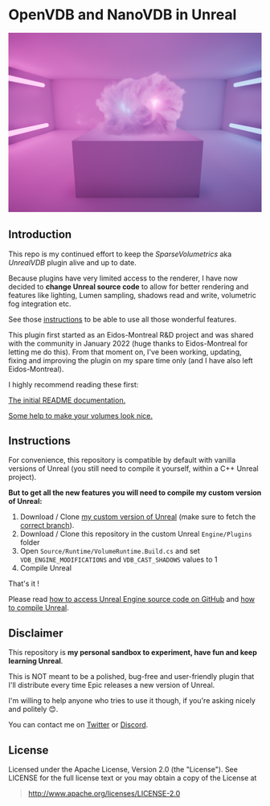 # OpenVDB and NanoVDB in Unreal

![Bunny_Cover](Resources/VDB_Lumen.png)


## Introduction

This repo is my continued effort to keep the _SparseVolumetrics_ aka _UnrealVDB_ plugin alive and up to date.

Because plugins have very limited access to the renderer, I have now decided to **change Unreal source code** to allow
for better rendering and features like lighting, Lumen sampling, shadows read and write, volumetric fog 
integration etc. 

See those [instructions](#instructions) to be able to use all those wonderful features.

This plugin first started as an Eidos-Montreal R&D project and was shared with the community in January 2022 (huge thanks to Eidos-Montreal for letting me do this). 
From that moment on, I've been working, updating, fixing and improving the plugin on my spare time only 
(and I have also left Eidos-Montreal).

I highly recommend reading these first:

[The initial README documentation.](https://github.com/eidosmontreal/unreal-vdb/blob/main/README.md)

[Some help to make your volumes look nice.](HELPME.md)


## Instructions

For convenience, this repository is compatible by default with vanilla versions of Unreal (you still need to compile it yourself, within a C++ Unreal project).

**But to get all the new features you will need to compile my custom version of Unreal:**


1. Download / Clone [my custom version of Unreal](https://github.com/thilamb/UnrealEngine-Modified) (make sure to fetch the [correct branch](https://github.com/thilamb/UnrealEngine-Modified/tree/5.2)).
2. Download / Clone this repository in the custom Unreal `Engine/Plugins` folder
3. Open `Source/Runtime/VolumeRuntime.Build.cs` and set `VDB_ENGINE_MODIFICATIONS` and `VDB_CAST_SHADOWS` values to 1
4. Compile Unreal

That's it ! 

Please read
[how to access Unreal Engine source code on GitHub](https://www.unrealengine.com/en-US/ue-on-github) 
 and [how to compile Unreal](https://github.com/thilamb/UnrealEngine-Modified/tree/5.2#getting-up-and-running).


## Disclaimer

This repository is **my personal sandbox to experiment, have fun and keep learning Unreal**.

This is NOT meant to be a polished, bug-free and user-friendly plugin that I'll distribute every time Epic releases a new 
version of Unreal. 

I'm willing to help anyone who tries to use it though, if you're asking nicely and politely 😊.

You can contact me on [Twitter](https://twitter.com/LambertTibo) or [Discord](https://discordapp.com/users/thibaultlambert).


## License

Licensed under the Apache License, Version 2.0 (the "License"). See LICENSE for the full license text or you may 
obtain a copy of the License at

> http://www.apache.org/licenses/LICENSE-2.0
